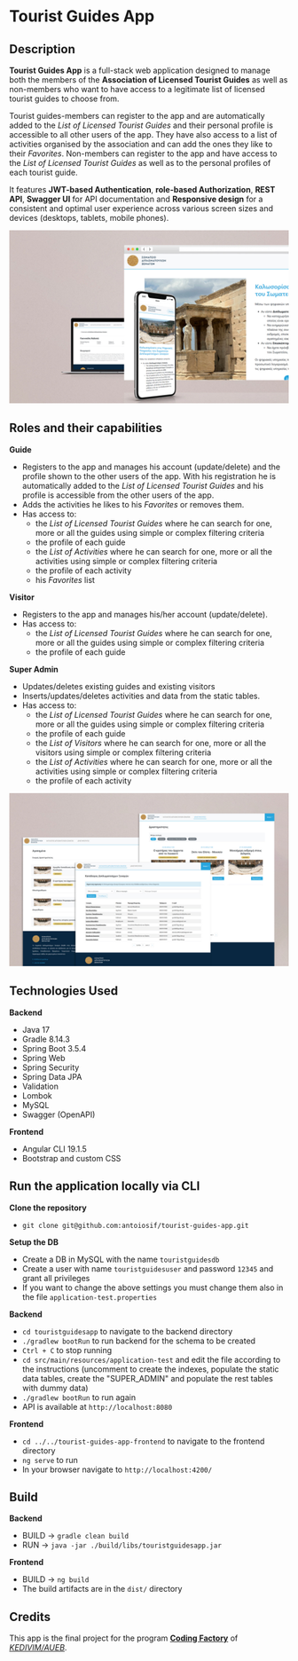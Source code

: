 # Tourist Guides App
## Description
**Tourist Guides App** is a full-stack web application designed to manage both the members of the **Association of Licensed Tourist Guides** as well as non-members who want to have access to a legitimate list of licensed tourist guides to choose from.

Tourist guides-members can register to the app and are automatically added to the *List of Licensed Tourist Guides* and their personal profile is accessible to all other users of the app. They have also access to a list of activities organised by the association and can add the ones they like to their *Favorites*. Non-members can register to the app and have access to the *List of Licensed Tourist Guides* as well as to the personal profiles of each tourist guide.

It features **JWT-based Authentication**, **role-based Authorization**, **REST API**, **Swagger UI** for API documentation and **Responsive design** for a consistent and optimal user experience across various screen sizes and devices (desktops, tablets, mobile phones).

![View of the frontend in different screen sizes](/assets/images/responsive-mockup.jpg)

## Roles and their capabilities
**Guide**
- Registers to the app and manages his account (update/delete) and the profile shown to the other users of the app. With his registration he is automatically added to the *List of Licensed Tourist Guides* and his profile is accessible from the other users of the app.
- Adds the activities he likes to his *Favorites* or removes them.
- Has access to:
  - the *List of Licensed Tourist Guides* where he can search for one, more or all the guides using simple or complex filtering criteria
  - the profile of each guide
  - the *List of Activities* where he can search for one, more or all the activities using simple or complex filtering criteria
  - the profile of each activity
  - his *Favorites* list

**Visitor**
- Registers to the app and manages his/her account (update/delete).
- Has access to:
  - the *List of Licensed Tourist Guides* where he can search for one, more or all the guides using simple or complex filtering criteria
  - the profile of each guide

**Super Admin**
- Updates/deletes existing guides and existing visitors
- Inserts/updates/deletes activities and data from the static tables.
- Has access to:
  - the *List of Licensed Tourist Guides* where he can search for one, more or all the guides using simple or complex filtering criteria
  - the profile of each guide
  - the *List of Visitors* where he can search for one, more or all the visitors using simple or complex filtering criteria
  - the *List of Activities* where he can search for one, more or all the activities using simple or complex filtering criteria
  - the profile of each activity
 
![Snapshots of the frontend](/assets/images/snapshots.jpg)
 
## Technologies Used
**Backend**
- Java 17
- Gradle 8.14.3
- Spring Boot 3.5.4
- Spring Web
- Spring Security
- Spring Data JPA
- Validation
- Lombok
- MySQL
- Swagger (OpenAPI)

**Frontend**
- Angular CLI 19.1.5
- Bootstrap and custom CSS

## Run the application locally via CLI
**Clone the repository**

- `git clone git@github.com:antoiosif/tourist-guides-app.git`

**Setup the DB**

- Create a DB in MySQL with the name `touristguidesdb`
- Create a user with name `touristguidesuser` and password `12345` and grant all privileges
- If you want to change the above settings you must change them also in the file `application-test.properties`
  
**Backend**
  
- `cd touristguidesapp` to navigate to the backend directory
- `./gradlew bootRun` to run backend for the schema to be created
- `Ctrl + C` to stop running
- `cd src/main/resources/application-test` and edit the file according to the instructions (uncomment to create the indexes, populate the static data tables, create the "SUPER_ADMIN" and populate the rest tables with dummy data)
- `./gradlew bootRun` to run again
- API is available at `http://localhost:8080`

**Frontend**

- `cd ../../tourist-guides-app-frontend` to navigate to the frontend directory
- `ng serve` to run
- In your browser navigate to `http://localhost:4200/`

## Build
**Backend**
  - BUILD -> `gradle clean build`
  - RUN -> `java -jar ./build/libs/touristguidesapp.jar`
    
**Frontend**
  - BUILD -> `ng build`
  - The build artifacts are in the `dist/` directory

## Credits
This app is the final project for the program [**Coding Factory**](https://codingfactory.aueb.gr/) of [*KEDIVIM/AUEB*](https://diaviou.aueb.gr/).
